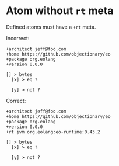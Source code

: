 # Atom without `rt` meta

Defined atoms must have a `+rt` meta.

Incorrect:

```eo
+architect jeff@foo.com
+home https://github.com/objectionary/eo
+package org.eolang
+version 0.0.0

[] > bytes
  [x] > eq ?

  [y] > not ?
```

Correct:

```eo
+architect jeff@foo.com
+home https://github.com/objectionary/eo
+package org.eolang
+version 0.0.0
+rt jvm org.eolang:eo-runtime:0.43.2

[] > bytes
  [x] > eq ?

  [y] > not ?
```
